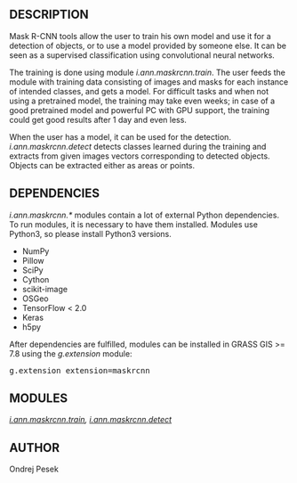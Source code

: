 <!-- meta page name: i.ann.maskrcnn -->
<!-- meta page name description: Mask R-CNN toolset -->

<h2>DESCRIPTION</h2>

<p>
Mask R-CNN tools allow the user to train his own model and use it for
a detection of objects, or to use a model provided by someone else. It can be
seen as a supervised classification using convolutional neural networks.

<p>
The training is done using module <em>i.ann.maskrcnn.train</em>. The user feeds
the module with training data consisting of images and masks for each instance
of intended classes, and gets a model. For difficult tasks and when not using
a pretrained model, the training may take even weeks; in case of a good
pretrained model and powerful PC with GPU support, the training could get good
results after 1 day and even less.

<p>
When the user has a model, it can be used for the detection.
<em>i.ann.maskrcnn.detect</em> detects classes learned during the training and
extracts from given images vectors corresponding to detected objects. Objects
can be extracted either as areas or points.

<h2>DEPENDENCIES</h2>

<p>
<em>i.ann.maskrcnn.*</em> modules contain a lot of external Python
dependencies. To run modules, it is necessary to have them installed. Modules
use Python3, so please install Python3 versions.

<p>
<ul>
  <li>NumPy</li>
  <li>Pillow</li>
  <li>SciPy</li>
  <li>Cython</li>
  <li>scikit-image</li>
  <li>OSGeo</li>
  <li>TensorFlow &lt; 2.0</li>
  <li>Keras</li>
  <li>h5py</li>
</ul>

<p>
After dependencies are fulfilled, modules can be installed in
GRASS GIS >= 7.8 using the <em>g.extension</em> module:
<div class="code"><pre>
g.extension extension=maskrcnn
</pre></div>

<h2>MODULES</h2>

<em>
<a href="i.ann.maskrcnn.train.html">i.ann.maskrcnn.train</a>,
<a href="i.ann.maskrcnn.detect.html">i.ann.maskrcnn.detect</a>
</em>

<h2>AUTHOR</h2>

Ondrej Pesek
